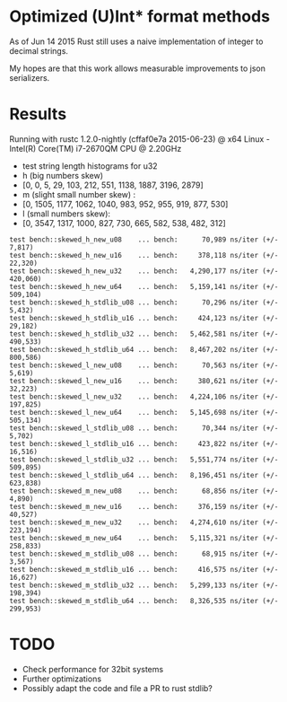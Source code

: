 # Optimized (U)Int* format methods

As of Jun 14 2015 Rust still uses a naive implementation of integer to decimal strings.

My hopes are that this work allows measurable improvements to json serializers.

# Results

Running with rustc 1.2.0-nightly (cffaf0e7a 2015-06-23) @ x64 Linux - Intel(R) Core(TM) i7-2670QM CPU @ 2.20GHz

* test string length histograms for u32
* h (big numbers skew)
* [0, 0, 5, 29, 103, 212, 551, 1138, 1887, 3196, 2879]
* m (slight small number skew) :
* [0, 1505, 1177, 1062, 1040, 983, 952, 955, 919, 877, 530]
* l (small numbers skew):
* [0, 3547, 1317, 1000, 827, 730, 665, 582, 538, 482, 312]

```
test bench::skewed_h_new_u08    ... bench:      70,989 ns/iter (+/- 7,817)
test bench::skewed_h_new_u16    ... bench:     378,118 ns/iter (+/- 22,320)
test bench::skewed_h_new_u32    ... bench:   4,290,177 ns/iter (+/- 420,060)
test bench::skewed_h_new_u64    ... bench:   5,159,141 ns/iter (+/- 509,104)
test bench::skewed_h_stdlib_u08 ... bench:      70,296 ns/iter (+/- 5,432)
test bench::skewed_h_stdlib_u16 ... bench:     424,123 ns/iter (+/- 29,182)
test bench::skewed_h_stdlib_u32 ... bench:   5,462,581 ns/iter (+/- 490,533)
test bench::skewed_h_stdlib_u64 ... bench:   8,467,202 ns/iter (+/- 800,586)
test bench::skewed_l_new_u08    ... bench:      70,563 ns/iter (+/- 5,619)
test bench::skewed_l_new_u16    ... bench:     380,621 ns/iter (+/- 32,223)
test bench::skewed_l_new_u32    ... bench:   4,224,106 ns/iter (+/- 197,825)
test bench::skewed_l_new_u64    ... bench:   5,145,698 ns/iter (+/- 505,134)
test bench::skewed_l_stdlib_u08 ... bench:      70,344 ns/iter (+/- 5,702)
test bench::skewed_l_stdlib_u16 ... bench:     423,822 ns/iter (+/- 16,516)
test bench::skewed_l_stdlib_u32 ... bench:   5,551,774 ns/iter (+/- 509,895)
test bench::skewed_l_stdlib_u64 ... bench:   8,196,451 ns/iter (+/- 623,838)
test bench::skewed_m_new_u08    ... bench:      68,856 ns/iter (+/- 4,890)
test bench::skewed_m_new_u16    ... bench:     376,159 ns/iter (+/- 40,527)
test bench::skewed_m_new_u32    ... bench:   4,274,610 ns/iter (+/- 223,194)
test bench::skewed_m_new_u64    ... bench:   5,115,321 ns/iter (+/- 258,833)
test bench::skewed_m_stdlib_u08 ... bench:      68,915 ns/iter (+/- 3,567)
test bench::skewed_m_stdlib_u16 ... bench:     416,575 ns/iter (+/- 16,627)
test bench::skewed_m_stdlib_u32 ... bench:   5,299,133 ns/iter (+/- 198,394)
test bench::skewed_m_stdlib_u64 ... bench:   8,326,535 ns/iter (+/- 299,953)

```

# TODO

* Check performance for 32bit systems
* Further optimizations
* Possibly adapt the code and file a PR to rust stdlib?
